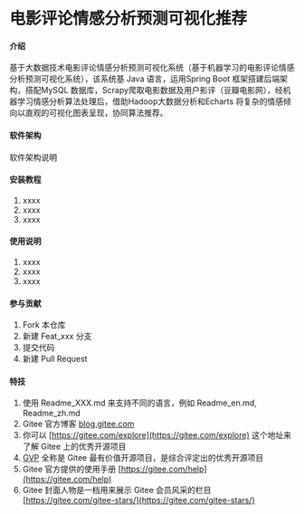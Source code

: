 # 电影评论情感分析预测可视化推荐

#### 介绍
基于大数据技术电影评论情感分析预测可视化系统（基于机器学习的电影评论情感分析预测可视化系统），该系统基 Java 语言，运用Spring Boot 框架搭建后端架构，搭配MySQL 数据库，Scrapy爬取电影数据及用户影评（豆瓣电影网），经机器学习情感分析算法处理后，借助Hadoop大数据分析和Echarts 将复杂的情感倾向以直观的可视化图表呈现，协同算法推荐。

#### 软件架构
软件架构说明


#### 安装教程

1.  xxxx
2.  xxxx
3.  xxxx

#### 使用说明

1.  xxxx
2.  xxxx
3.  xxxx

#### 参与贡献

1.  Fork 本仓库
2.  新建 Feat_xxx 分支
3.  提交代码
4.  新建 Pull Request


#### 特技

1.  使用 Readme\_XXX.md 来支持不同的语言，例如 Readme\_en.md, Readme\_zh.md
2.  Gitee 官方博客 [blog.gitee.com](https://blog.gitee.com)
3.  你可以 [https://gitee.com/explore](https://gitee.com/explore) 这个地址来了解 Gitee 上的优秀开源项目
4.  [GVP](https://gitee.com/gvp) 全称是 Gitee 最有价值开源项目，是综合评定出的优秀开源项目
5.  Gitee 官方提供的使用手册 [https://gitee.com/help](https://gitee.com/help)
6.  Gitee 封面人物是一档用来展示 Gitee 会员风采的栏目 [https://gitee.com/gitee-stars/](https://gitee.com/gitee-stars/)
